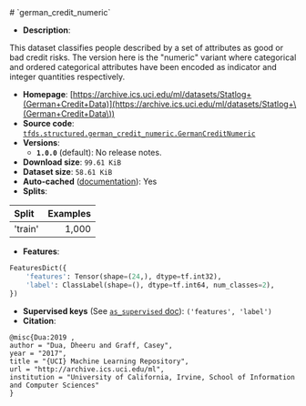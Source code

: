 <div itemscope itemtype="http://schema.org/Dataset">
  <div itemscope itemprop="includedInDataCatalog" itemtype="http://schema.org/DataCatalog">
    <meta itemprop="name" content="TensorFlow Datasets" />
  </div>
  <meta itemprop="name" content="german_credit_numeric" />
  <meta itemprop="description" content="This dataset classifies people described by a set of attributes as good or bad&#10;credit risks. The version here is the &quot;numeric&quot; variant where categorical and&#10;ordered categorical attributes have been encoded as indicator and integer&#10;quantities respectively.&#10;&#10;To use this dataset:&#10;&#10;```python&#10;import tensorflow_datasets as tfds&#10;&#10;ds = tfds.load(&#x27;german_credit_numeric&#x27;, split=&#x27;train&#x27;)&#10;for ex in ds.take(4):&#10;  print(ex)&#10;```&#10;&#10;See [the guide](https://www.tensorflow.org/datasets/overview) for more&#10;informations on [tensorflow_datasets](https://www.tensorflow.org/datasets).&#10;&#10;" />
  <meta itemprop="url" content="https://www.tensorflow.org/datasets/catalog/german_credit_numeric" />
  <meta itemprop="sameAs" content="https://archive.ics.uci.edu/ml/datasets/Statlog+(German+Credit+Data)" />
  <meta itemprop="citation" content="@misc{Dua:2019 ,&#10;author = &quot;Dua, Dheeru and Graff, Casey&quot;,&#10;year = &quot;2017&quot;,&#10;title = &quot;{UCI} Machine Learning Repository&quot;,&#10;url = &quot;http://archive.ics.uci.edu/ml&quot;,&#10;institution = &quot;University of California, Irvine, School of Information and Computer Sciences&quot;&#10;}" />
</div>
# `german_credit_numeric`

*   **Description**:

This dataset classifies people described by a set of attributes as good or bad
credit risks. The version here is the "numeric" variant where categorical and
ordered categorical attributes have been encoded as indicator and integer
quantities respectively.

*   **Homepage**:
    [https://archive.ics.uci.edu/ml/datasets/Statlog+(German+Credit+Data)](https://archive.ics.uci.edu/ml/datasets/Statlog+\(German+Credit+Data\))
*   **Source code**:
    [`tfds.structured.german_credit_numeric.GermanCreditNumeric`](https://github.com/tensorflow/datasets/tree/master/tensorflow_datasets/structured/german_credit_numeric.py)
*   **Versions**:
    *   **`1.0.0`** (default): No release notes.
*   **Download size**: `99.61 KiB`
*   **Dataset size**: `58.61 KiB`
*   **Auto-cached**
    ([documentation](https://www.tensorflow.org/datasets/performances#auto-caching)):
    Yes
*   **Splits**:

Split   | Examples
:------ | -------:
'train' | 1,000

*   **Features**:

```python
FeaturesDict({
    'features': Tensor(shape=(24,), dtype=tf.int32),
    'label': ClassLabel(shape=(), dtype=tf.int64, num_classes=2),
})
```
*   **Supervised keys** (See
    [`as_supervised` doc](https://www.tensorflow.org/datasets/api_docs/python/tfds/load#args)):
    `('features', 'label')`
*   **Citation**:

```
@misc{Dua:2019 ,
author = "Dua, Dheeru and Graff, Casey",
year = "2017",
title = "{UCI} Machine Learning Repository",
url = "http://archive.ics.uci.edu/ml",
institution = "University of California, Irvine, School of Information and Computer Sciences"
}
```
